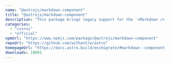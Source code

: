 ```yaml
---
name: "@astrojs/markdown-component"
title: "@astrojs/markdown-component"
description: "This package brings legacy support for the `<Markdown />` component to all Astro projects."
categories:
  - "css+ui"
  - "official"
npmUrl: "https://www.npmjs.com/package/@astrojs/markdown-component"
repoUrl: "https://github.com/withastro/astro"
homepageUrl: "https://docs.astro.build/en/migrate/#markdown--component-removed"
downloads: 10001
---
```

